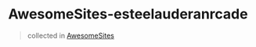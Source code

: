 # AwesomeSites-esteelauderanrcade

> collected in [AwesomeSites](https://github.com/ezshine/AwesomeSites)